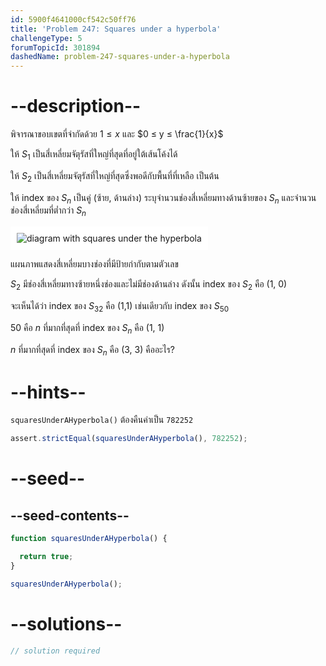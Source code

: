 ```yaml
---
id: 5900f4641000cf542c50ff76
title: 'Problem 247: Squares under a hyperbola'
challengeType: 5
forumTopicId: 301894
dashedName: problem-247-squares-under-a-hyperbola
---
```


# --description--

พิจารณาขอบเขตที่จำกัดด้วย $1 ≤ x$ และ $0 ≤ y ≤ \frac{1}{x}$

ให้ $S_1$ เป็นสี่เหลี่ยมจัตุรัสที่ใหญ่ที่สุดที่อยู่ใต้เส้นโค้งได้

ให้ $S_2$ เป็นสี่เหลี่ยมจัตุรัสที่ใหญ่ที่สุดซึ่งพอดีกับพื้นที่ที่เหลือ เป็นต้น

ให้ index ของ $S_n$ เป็นคู่ (ซ้าย, ด้านล่าง) ระบุจำนวนช่องสี่เหลี่ยมทางด้านซ้ายของ $S_n$ และจำนวนช่องสี่เหลี่ยมที่ต่ำกว่า $S_n$

<img class="img-responsive center-block" alt="diagram with squares under the hyperbola" src="https://cdn.freecodecamp.org/curriculum/project-euler/squares-under-a-hyperbola.gif" style="background-color: white; padding: 10px;">

แผนภาพแสดงสี่เหลี่ยมบางช่องที่มีป้ายกำกับตามตัวเลข

$S_2$ มีช่องสี่เหลี่ยมทางซ้ายหนึ่งช่องและไม่มีช่องด้านล่าง ดังนั้น index ของ $S_2$ คือ (1, 0)

จะเห็นได้ว่า index ของ $S_{32}$ คือ (1,1) เช่นเดียวกับ index ของ $S_{50}$

50 คือ $n$ ที่มากที่สุดที่ index ของ $S_n$ คือ (1, 1)

$n$ ที่มากที่สุดที่ index ของ $S_n$ คือ (3, 3) คืออะไร?

# --hints--

`squaresUnderAHyperbola()` ต้องคืนค่าเป็น `782252`

```js
assert.strictEqual(squaresUnderAHyperbola(), 782252);
```

# --seed--

## --seed-contents--

```js
function squaresUnderAHyperbola() {

  return true;
}

squaresUnderAHyperbola();
```

# --solutions--

```js
// solution required
```
